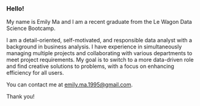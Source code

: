### Hello!

My name is Emily Ma and I am a recent graduate from the Le Wagon Data Science Bootcamp.

I am a detail-oriented, self-motivated, and responsible data analyst with a background in business analysis. I have experience in simultaneously managing multiple projects and collaborating with various departments to meet project requirements. My goal is to switch to a more data-driven role and find creative solutions to problems, with a focus on enhancing efficiency for all users.

You can contact me at emily.ma.1995@gmail.com.

Thank you!
